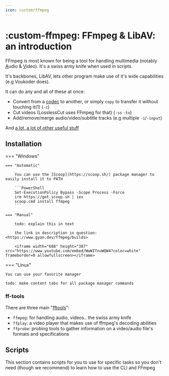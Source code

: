 ```yaml
---
icon: custom/ffmpeg
---
```


# :custom-ffmpeg: FFmpeg & LibAV: an introduction

FFmpeg is most known for being a tool for handling multimedia (notably <u>A</u>udio & <u>V</u>ideo). It's a swiss army knife when used in scripts. 

It's backbones, LibAV, lets other program make use of it's wide capabilities (e.g Voukoder does).


It can do any and all of these at once:

* Convert from a [codec](../codecguide.md) to another, or simply `copy` to transfer it without touching it(1) (`-c`)
* Cut videos (LosslessCut uses FFmpeg for that) (`-ss` `-to`)
* Add/remove/merge audio/video/subtitle tracks (e.g multiple `-i`/`-input`)

And [a lot, a lot of other useful stuff](https://ffmpeg.org/ffmpeg-all.html)

## Installation

=== "Windows"

    === "Automatic"

        You can use the [Scoop](https://scoop.sh/) package manager to easily install it to PATH 

        ```PowerShell
        Set-ExecutionPolicy Bypass -Scope Process -Force
        irm https://get.scoop.sh | iex
        scoop.cmd install ffmpeg
        ```

    === "Manual"

        todo: explain this in text

        the link in description in question: <https://www.gyan.dev/ffmpeg/builds>

        <iframe width="688" height="387" src="https://www.youtube.com/embed/WwWITnuWQW4?color=white" frameborder=0 allowfullscreen></iframe>

=== "Linux"

    You can use your favorite manager

    todo: make content tabs for all package manager commands


### ff-tools

There are three main "[fftools](https://git.ffmpeg.org/gitweb/ffmpeg.git/tree/HEAD:/fftools)":

* `ffmpeg`: for handling audio, videos.. the swiss army knife
* `ffplay`: a video player that makes use of ffmpeg's decoding abilities
* `ffprobe`: probing tools to gather information on a video/audio file's formats and specifications

## Scripts

This section contains scripts for you to use for specific tasks so you don't need (though we recommend) to learn how to use the CLI and FFmpeg
    